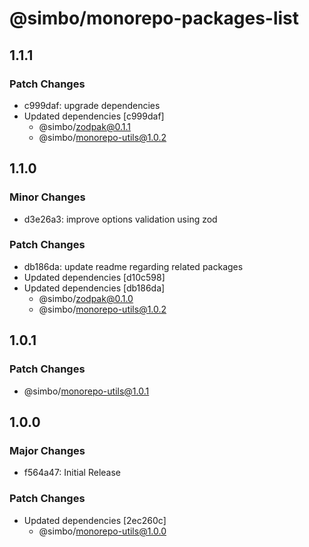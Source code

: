 # @simbo/monorepo-packages-list

## 1.1.1

### Patch Changes

- c999daf: upgrade dependencies
- Updated dependencies [c999daf]
  - @simbo/zodpak@0.1.1
  - @simbo/monorepo-utils@1.0.2

## 1.1.0

### Minor Changes

- d3e26a3: improve options validation using zod

### Patch Changes

- db186da: update readme regarding related packages
- Updated dependencies [d10c598]
- Updated dependencies [db186da]
  - @simbo/zodpak@0.1.0
  - @simbo/monorepo-utils@1.0.2

## 1.0.1

### Patch Changes

- @simbo/monorepo-utils@1.0.1

## 1.0.0

### Major Changes

- f564a47: Initial Release

### Patch Changes

- Updated dependencies [2ec260c]
  - @simbo/monorepo-utils@1.0.0
